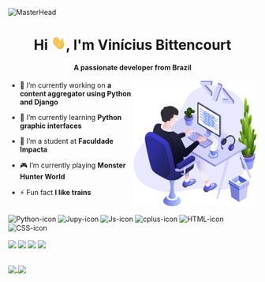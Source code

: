 ![MasterHead](https://d.facdn.net/art/fluff-kevlar/1351965326.fluff-kevlar_starfieldgif.gif)

<h1 align="center">Hi <img src="https://github.com/vinisbitten/vinisbitten/blob/main/images/wave.gif" width="30px">, I'm Vinícius Bittencourt</h1>
<h4 align="center">A passionate developer from Brazil</h4>
<img align="right" src="https://github.com/vinisbitten/vinisbitten/blob/main/images/illustration.png" width="250"/>

- 🔭 I’m currently working on **a content aggregator using Python and Django**

- 🌱 I’m currently learning **Python graphic interfaces**

- 📖 I’m a student at **Faculdade Impacta**

- 🎮 I’m currently playing **Monster Hunter World**

- ⚡ Fun fact **I like trains**

##

<div style="display: inline_block">
  <img align="center" alt="Python-icon" height="30" width="40" src="https://cdn.jsdelivr.net/gh/devicons/devicon/icons/python/python-plain-wordmark.svg">
  <img align="center" alt="Jupy-icon" height="30" width="40" src="https://cdn.jsdelivr.net/gh/devicons/devicon/icons/jupyter/jupyter-original-wordmark.svg">
  <img align="center" alt="Js-icon" height="30" width="40" src="https://cdn.jsdelivr.net/gh/devicons/devicon/icons/javascript/javascript-plain.svg">
  <img align="center" alt="cplus-icon" height="30" width="40" src="https://cdn.jsdelivr.net/gh/devicons/devicon/icons/cplusplus/cplusplus-plain.svg">
  <img align="center" alt="HTML-icon" height="30" width="40" src="https://cdn.jsdelivr.net/gh/devicons/devicon/icons/html5/html5-plain-wordmark.svg">
  <img align="center" alt="CSS-icon" height="30" width="40" src="https://cdn.jsdelivr.net/gh/devicons/devicon/icons/css3/css3-plain-wordmark.svg">
</div><br>

<div> 
    <a href="https://instagram.com/vini_bitten" target="_blank"><img src="https://img.shields.io/badge/-Instagram-%23E4405F?style=for-the-badge&logo=instagram&logoColor=white" target="_blank"></a>
    <a href="https://discord.gg/8heCW9Ytbp" target="_blank"><img src="https://img.shields.io/badge/Discord-7289DA?style=for-the-badge&logo=discord&logoColor=white" target="_blank"></a>
    <a href = "mailto:vinipagano@gmail.com"><img src="https://img.shields.io/badge/-Gmail-%23333?style=for-the-badge&logo=gmail&logoColor=white" target="_blank"></a>
    <a href="https://www.linkedin.com/in/vinícius-pagano-b98386236" target="_blank"><img src="https://img.shields.io/badge/LinkedIn-0077B5?style=for-the-badge&logo=linkedin&logoColor=white" target="_blank"></a>
</div>

##

<div>
  <a href="https://github.com/vinisbitten">
    <img align="center" height="150" src="https://github-readme-stats.vercel.app/api?username=vinisbitten&show_icons=true&theme=dracula&include_all_commits=true&count_private=true"/>
  </a>
  <a href="https://github.com/vinisbitten">
    <img align="center" height="150" src="https://github-readme-stats.vercel.app/api/top-langs/?username=vinisbitten&layout=compact&repo=convoychat&theme=dracula"/>
  </a>
</div>
